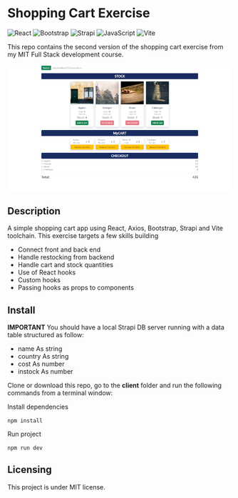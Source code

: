 # Shopping Cart Exercise

![React](https://img.shields.io/badge/react-%2320232a.svg?style=for-the-badge&logo=react&logoColor=%2361DAFB) ![Bootstrap](https://img.shields.io/badge/bootstrap-%23563D7C.svg?style=for-the-badge&logo=bootstrap&logoColor=white) ![Strapi](https://img.shields.io/badge/strapi-%232E7EEA.svg?style=for-the-badge&logo=strapi&logoColor=white) ![JavaScript](https://img.shields.io/badge/javascript-%23323330.svg?style=for-the-badge&logo=javascript&logoColor=%23F7DF1E) ![Vite](https://img.shields.io/badge/vite-%23646CFF.svg?style=for-the-badge&logo=vite&logoColor=white)

This repo contains the second version of the shopping cart exercise from my MIT Full Stack development course.

<!-- Live demo [here](https://mike-veilleux.github.io/Shopping-Cart-Exercise/) -->

<img src="https://github.com/Mike-Veilleux/Shopping-Cart-V2/blob/main/client/src/assets/screenshot_ShoppingCart_V2.png">

## Description

A simple shopping cart app using React, Axios, Bootstrap, Strapi and Vite toolchain. This exercise targets a few skills building

- Connect front and back end
- Handle restocking from backend
- Handle cart and stock quantities
- Use of React hooks
- Custom hooks
- Passing hooks as props to components

## Install

**IMPORTANT**
You should have a local Strapi DB server running with a data table structured as follow:

- name As string
- country As string
- cost As number
- instock As number

Clone or download this repo, go to the **client** folder and run the following commands from a terminal window:

Install dependencies

```
npm install
```

Run project

```
npm run dev
```

## Licensing

This project is under MIT license.

